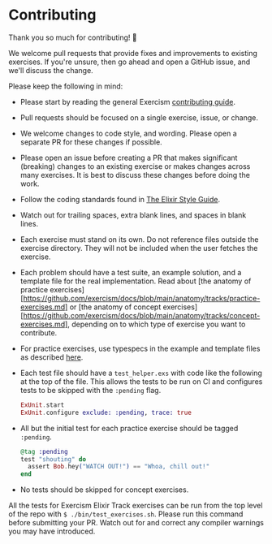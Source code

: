 # Contributing

Thank you so much for contributing! :tada:

We welcome pull requests that provide fixes and improvements to existing
exercises. If you're unsure, then go ahead and open a GitHub issue, and we'll
discuss the change.

Please keep the following in mind:

- Please start by reading the general Exercism [contributing guide](https://github.com/exercism/x-api/blob/master/CONTRIBUTING.md#the-exercise-data).

- Pull requests should be focused on a single exercise, issue, or change.

- We welcome changes to code style, and wording. Please open a separate PR for
  these changes if possible.

- Please open an issue before creating a PR that makes significant (breaking)
  changes to an existing exercise or makes changes across many exercises. It is
  best to discuss these changes before doing the work.

- Follow the coding standards found in
  [The Elixir Style Guide](https://github.com/lexmag/elixir-style-guide).

- Watch out for trailing spaces, extra blank lines, and spaces in blank lines.

- Each exercise must stand on its own. Do not reference files outside the
  exercise directory. They will not be included when the user fetches the
  exercise.

- Each problem should have a test suite, an example solution, and a template
  file for the real implementation. Read about [the anatomy of practice exercises][https://github.com/exercism/docs/blob/main/anatomy/tracks/practice-exercises.md] or [the anatomy of concept exercises][https://github.com/exercism/docs/blob/main/anatomy/tracks/concept-exercises.md], depending on to which type of exercise you want to contribute.

- For practice exercises, use typespecs in the example and template files as described [here](http://elixir-lang.org/getting-started/typespecs-and-behaviours.html).

- Each test file should have a `test_helper.exs` with code like the following
  at the top of the file. This allows the tests to be run on CI and configures
  tests to be skipped with the `:pending` flag.

    ```elixir
    ExUnit.start
    ExUnit.configure exclude: :pending, trace: true
    ```

- All but the initial test for each practice exercise should be tagged `:pending`.

    ```elixir
    @tag :pending
    test "shouting" do
      assert Bob.hey("WATCH OUT!") == "Whoa, chill out!"
    end
    ```

- No tests should be skipped for concept exercises.

All the tests for Exercism Elixir Track exercises can be run from the top level of the repo
with `$ ./bin/test_exercises.sh`. Please run this command before submitting your PR. Watch out
for and correct any compiler warnings you may have introduced.
